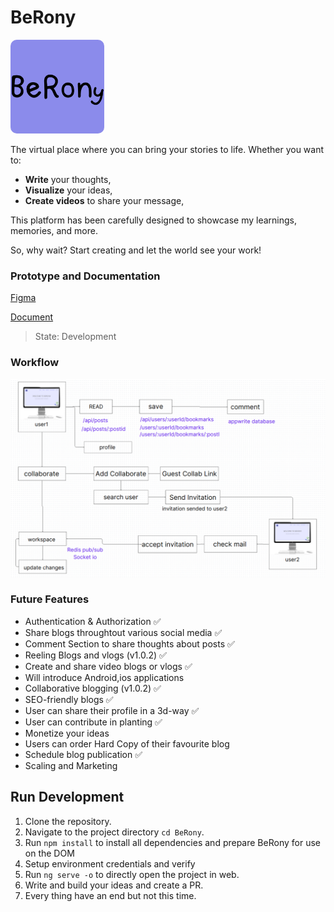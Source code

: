 # BeRony
<img src="src/assets/img/logo.png" alt="logo" width="150" style="border-radius: 10px;"/>


The virtual place where you can bring your stories to life. Whether you want to:

- **Write** your thoughts,
- **Visualize** your ideas,
- **Create videos** to share your message,

This platform has been carefully designed to showcase my learnings, memories, and more. 

So, why wait? Start creating and let the world see your work!

### Prototype and Documentation

[Figma](https://www.figma.com/design/MdKE4cZHqWNX5EfF0TskaQ/BeRony?node-id=0-1&t=NDjcIEaqz540ignf-1)

[Document](https://docs.google.com/document/d/1r846Ox72KJ1shtKyNrlCZoLMeOUpct84T4AcEgT5aqE/edit?usp=sharing)

> State: Development

### Workflow
![alt text](<Screenshot from 2024-11-17 16-40-34.png>)

### Future Features
- Authentication & Authorization ✅
- Share blogs throughtout various social media ✅
- Comment Section to share thoughts about posts ✅
- Reeling Blogs and vlogs (v1.0.2) ✅
- Create and share video blogs or vlogs ✅
- Will introduce Android,ios applications 
- Collaborative blogging (v1.0.2) ✅
- SEO-friendly blogs ✅
- User can share their profile in a 3d-way ✅
- User can contribute in planting ✅
- Monetize your ideas
- Users can order Hard Copy of their favourite blog
- Schedule blog publication ✅
- Scaling and Marketing

## Run Development 
1)  Clone the repository.
2)  Navigate to the project directory `cd BeRony`.
3)  Run `npm install` to install all dependencies and prepare BeRony for use on the DOM
4) Setup environment credentials and verify
5) Run `ng serve -o` to directly open the project in web.
6) Write and build your ideas and create a PR.
7) Every thing have an end but not this time.